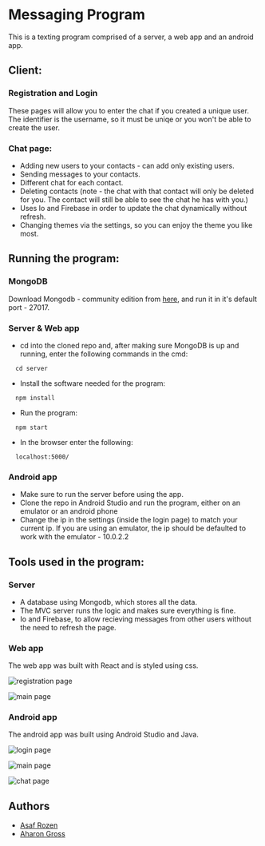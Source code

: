 
# Messaging Program

This is a texting program comprised of a server, a web app and an android app.

## Client:
### Registration and Login
These pages will allow you to enter the chat if you created a unique user. The identifier is the username, so it must be uniqe or you won't be able to create the user.

### Chat page:
- Adding new users to your contacts - can add only existing users.
- Sending messages to your contacts.
- Different chat for each contact.
- Deleting contacts (note - the chat with that contact will only be deleted for you. The contact will still be able to see the chat he has with you.)
- Uses Io and Firebase in order to update the chat dynamically without refresh.
- Changing themes via the settings, so you can enjoy the theme you like most.


## Running the program:
### MongoDB
Download Mongodb - community edition from [here](https://www.mongodb.com/try/download/community), and run it in it's default port - 27017.

### Server & Web app
- cd into the cloned repo and, after making sure MongoDB is up and running, enter the following commands in the cmd:
```
  cd server
```
- Install the software needed for the program:
```
  npm install
```
- Run the program:
```
  npm start
```
- In the browser enter the following:
```
  localhost:5000/
```

### Android app
- Make sure to run the server before using the app.
- Clone the repo in Android Studio and run the program, either on an emulator or an android phone
- Change the ip in the settings (inside the login page) to match your current ip. If you are using an emulator, the ip should be defaulted to work with the emulator - 10.0.2.2


## Tools used in the program:
### Server
- A database using Mongodb, which stores all the data.
- The MVC server runs the logic and makes sure everything is fine.
- Io and Firebase, to allow recieving messages from other users without the need to refresh the page.

### Web app
The web app was built with React and is styled using css.

![registration page](https://raw.githubusercontent.com/Asafaar/whatsapp-part-4/comments/screenshots/registration%20web.png?token=GHSAT0AAAAAACAHOMIMNZ726XZBBBYWDTQ6ZEUIIBA)

![main page](https://raw.githubusercontent.com/Asafaar/whatsapp-part-4/comments/screenshots/main%20page%20web.png?token=GHSAT0AAAAAACAHOMIN4TRJVWQLUZZ5DWQGZEUIKLQ)

### Android app
The android app was built using Android Studio and Java.

![login page](https://raw.githubusercontent.com/Asafaar/whatsapp-part-4/comments/screenshots/login%20app.jpg?token=GHSAT0AAAAAACAHOMINLU7E72Q6RR7XMKBQZEUILOA)

![main page](https://raw.githubusercontent.com/Asafaar/whatsapp-part-4/comments/screenshots/main%20page%20app.jpg?token=GHSAT0AAAAAACAHOMIMPZEBV3XGMFGFCXN2ZEUIKDQ)

![chat page](https://raw.githubusercontent.com/Asafaar/whatsapp-part-4/comments/screenshots/chat%20app.jpg?token=GHSAT0AAAAAACAHOMIMFJFTCSCFPBWOCTB6ZEUIJRQ)
## Authors

- [Asaf Rozen](https://www.github.com/asafaar)
- [Aharon Gross](https://github.com/AharonGross1)
